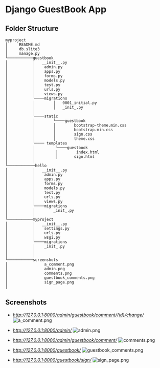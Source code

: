 # Django GuestBook App

## Folder Structure
``` 
myproject  
│	  README.md
│     db.slite3
│     manage.py  
└───────────guestbook
│           │   __init__.py
│           │    admin.py
│           │    apps.py
│           │    forms.py
│           │    models.py
│           │    test.py
│           │    urls.py
│           │    views.py
│           └────migrations
│	        │	     │   0001_initial.py
│           │        │   _init_.py
│           │           
│           └────static
│           │        └────guestbook
│           │        │        bootstrap-theme.min.css
│           │        │        bootstrap.min.css
│           │        │        sign.css
│           │        │        theme.css
│           └──── templates
│           │         └────guestbook
│           │         │        index.html 
│           │         │       sign.html
│           │
└────────────hello
│           │   __init__.py
│           │    admin.py
│           │    apps.py
│           │    forms.py
│           │    models.py
│           │    test.py
│           │    urls.py
│           │    views.py
│           └────migrations
│	        │	     _init_.py    
│           │  	
└───────────myproject
│           │   __init__.py
│           │    settings.py
│           │    urls.py
│           │    wsgi.py
│           └────migrations
│	        │	 _init_.py    
│           │  	
│	        │		
└───────────screenshots
│                a_comment.png
│                admin.png
│                comments.png
│                guestbook_comments.png
│                sign_page.png  
│		
   ```

## Screenshots
* *http://127.0.0.1:8000/admin/guestbook/comment/{id}/change/*
![a_comment.png](https://github.com/james-chege/mydjango-first-app/blob/master/screenshots/a_comment.png)

* *http://127.0.0.1:8000/admin/*
![admin.png](https://github.com/james-chege/mydjango-first-app/blob/master/screenshots/admin.png)

* *http://127.0.0.1:8000/admin/guestbook/comment/*
![comments.png](https://github.com/james-chege/mydjango-first-app/blob/master/screenshots/comments.png)

* *http://127.0.0.1:8000/guestbook/*
![guestbook_comments.png](https://github.com/james-chege/mydjango-first-app/blob/master/screenshots/guestbook_comments.png)

* *http://127.0.0.1:8000/guestbook/sign/*
![sign_page.png](https://github.com/james-chege/mydjango-first-app/blob/master/screenshots/sign_page.png)